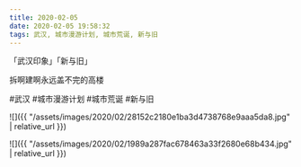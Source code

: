 ```yaml
---
title: 2020-02-05
date: 2020-02-05 19:58:32
tags: 武汉, 城市漫游计划, 城市荒诞, 新与旧
---
```


<p>「武汉印象」「新与旧」</p> 
<p>拆啊建啊永远盖不完的高楼</p>

#武汉 #城市漫游计划 #城市荒诞 #新与旧

![]({{ "/assets/images/2020/02/28152c2180e1ba3d4738768e9aaa5da8.jpg" | relative_url }})

![]({{ "/assets/images/2020/02/1989a287fac678463a33f2680e68b434.jpg" | relative_url }})
